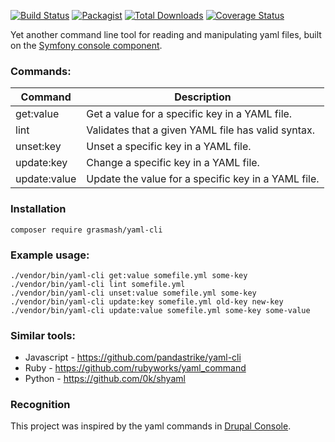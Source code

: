 [![Build Status](https://travis-ci.org/grasmash/yaml-cli.svg?branch=master)](https://travis-ci.org/grasmash/yaml-cli) [![Packagist](https://img.shields.io/packagist/v/grasmash/yaml-cli.svg)](https://packagist.org/packages/grasmash/yaml-cli) [![Total Downloads](https://poser.pugx.org/grasmash/yaml-cli/downloads)](https://packagist.org/packages/grasmash/yaml-cli) [![Coverage Status](https://coveralls.io/repos/github/grasmash/yaml-cli/badge.svg?branch=master)](https://coveralls.io/github/grasmash/yaml-cli?branch=master)

Yet another  command line tool for reading and manipulating yaml files, built on the [Symfony console component](http://symfony.com/doc/current/components/console.html).

### Commands:


| Command      | Description                                         |
|--------------| ----------------------------------------------------|
| get:value    | Get a value for a specific key in a YAML file.      |
| lint         | Validates that a given YAML file has valid syntax.  |
| unset:key    | Unset a specific key in a YAML file.                |
| update:key   | Change a specific key in a YAML file.               |
| update:value | Update the value for a specific key in a YAML file. |

### Installation

    composer require grasmash/yaml-cli

### Example usage:

    ./vendor/bin/yaml-cli get:value somefile.yml some-key
    ./vendor/bin/yaml-cli lint somefile.yml
    ./vendor/bin/yaml-cli unset:value somefile.yml some-key
    ./vendor/bin/yaml-cli update:key somefile.yml old-key new-key
    ./vendor/bin/yaml-cli update:value somefile.yml some-key some-value

### Similar tools:

- Javascript - https://github.com/pandastrike/yaml-cli
- Ruby - https://github.com/rubyworks/yaml_command
- Python - https://github.com/0k/shyaml

### Recognition

This project was inspired by the yaml commands in [Drupal Console](https://drupalconsole.com/).
